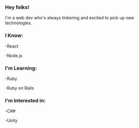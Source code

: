 ### Hey folks!

I'm a web dev who's always tinkering and excited to pick up new technologies.

### I Know:

-React

-Node.js

### I'm Learning:

-Ruby

-Ruby on Rails

### I'm Interested in:

-C##

-Unity
